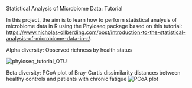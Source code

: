 Statistical Analysis of Microbiome Data: Tutorial

In this project, the aim is to learn how to perform statistical analysis
of microbiome data in R using the Phyloseq package based on this tutorial:
https://www.nicholas-ollberding.com/post/introduction-to-the-statistical-analysis-of-microbiome-data-in-r/.

Alpha diversity: Observed richness by health status

![phyloseq_tutorial_OTU](https://github.com/user-attachments/assets/faf9acfb-8fe1-4ad2-ad41-bf06d8046201)

Beta diversity: PCoA plot of Bray-Curtis dissimilarity distances between healthy controls and patients with chronic fatigue
![PCoA plot](https://github.com/user-attachments/assets/64cbadfa-62c1-4a8d-bd5f-b75b7b335ab7)
